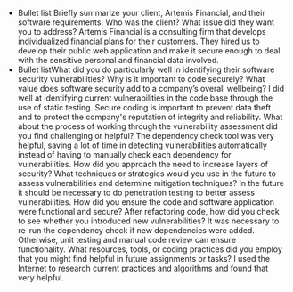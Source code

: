  * Bullet list Briefly summarize your client, Artemis Financial, and their software requirements. Who was the client? What issue did they want you to address?
Artemis Financial is a consulting firm that develops individualized financial plans for their customers. They hired us to develop their public web application and make it secure enough to deal with the sensitive personal and financial data involved.
 * Bullet listWhat did you do particularly well in identifying their software security vulnerabilities? Why is it important to code securely? What value does software security add to a company’s overall wellbeing?
I did well at identifying current vulnerabilities in the code base through the use of static testing. Secure coding is important to prevent data theft and to protect the company's reputation of integrity and reliability.
What about the process of working through the vulnerability assessment did you find challenging or helpful?
The dependency check tool was very helpful, saving a lot of time in detecting vulnerabilities automatically instead of having to manually check each dependency for vulnerabilities.
How did you approach the need to increase layers of security? What techniques or strategies would you use in the future to assess vulnerabilities and determine mitigation techniques?
In the future it should be necessary to do penetration testing to better assess vulnerabilities.
How did you ensure the code and software application were functional and secure? After refactoring code, how did you check to see whether you introduced new vulnerabilities?
It was necessary to re-run the dependency check if new dependencies were added. Otherwise, unit testing and manual code review can ensure functionality.
What resources, tools, or coding practices did you employ that you might find helpful in future assignments or tasks?
I used the Internet to research current practices and algorithms and found that very helpful.
